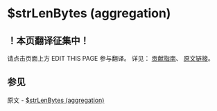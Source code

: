 # $strLenBytes (aggregation)

## ！本页翻译征集中！

请点击页面上方 EDIT THIS PAGE 参与翻译。
详见：
[贡献指南]( https://github.com/JinMuInfo/MongoDB-Manual-zh/blob/master/CONTRIBUTING.md )、
[原文链接](  https://docs.mongodb.com/manual/reference/operator/aggregation/strLenBytes/  )。
## 参见

原文 - [$strLenBytes (aggregation)]( https://docs.mongodb.com/manual/reference/operator/aggregation/strLenBytes/ )

